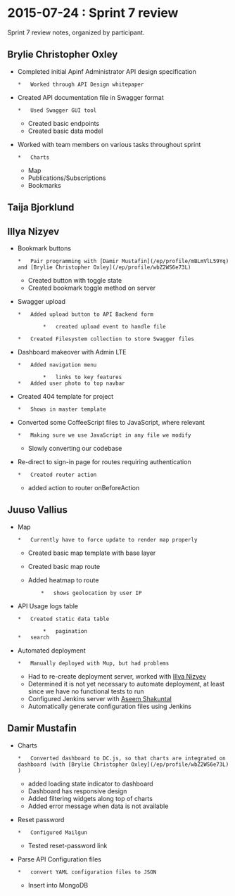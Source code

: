 # 2015-07-24 : Sprint 7 review

Sprint 7 review notes, organized by participant.

## Brylie Christopher Oxley 

*   Completed initial Apinf Administrator API design specification

        *   Worked through API Design whitepaper

*   Created API documentation file in Swagger format

        *   Used Swagger GUI tool
    *   Created basic endpoints
    *   Created basic data model

*   Worked with team members on various tasks throughout sprint

        *   Charts
    *   Map
    *   Publications/Subscriptions
    *   Bookmarks

## Taija Bjorklund 

## Illya Nizyev 

*   Bookmark buttons

        *   Pair programming with [Damir Mustafin](/ep/profile/mBLmVlL59Yq) and [Brylie Christopher Oxley](/ep/profile/wbZ2WS6e73L) 
    *   Created button with toggle state
    *   Created bookmark toggle method on server

*   Swagger upload

        *   Added upload button to API Backend form

                *   created upload event to handle file

        *   Created Filesystem collection to store Swagger files

*   Dashboard makeover with Admin LTE

        *   Added navigation menu

                *   links to key features
        *   Added user photo to top navbar

*   Created 404 template for project

        *   Shows in master template

*   Converted some CoffeeScript files to JavaScript, where relevant

        *   Making sure we use JavaScript in any file we modify
    *   Slowly converting our codebase

*   Re-direct to sign-in page for routes requiring authentication

        *   Created router action
    *   added action to router onBeforeAction

## Juuso Vallius 

*   Map

        *   Currently have to force update to render map properly
    *   Created basic map template with base layer
    *   Created basic map route
    *   Added heatmap to route

                *   shows geolocation by user IP

*   API Usage logs table

        *   Created static data table

                *   pagination
        *   search

*   Automated deployment

        *   Manually deployed with Mup, but had problems
    *   Had to re-create deployment server, worked with [Illya Nizyev](/ep/profile/w4lbdyiXvgi) 
    *   Determined it is not yet necessary to automate deployment, at least since we have no functional tests to run
    *   Configured Jenkins server with [Aseem Shakuntal](/ep/profile/sWTEun2Rf6U) 
    *   Automatically generate configuration files using Jenkins

## Damir Mustafin 

*   Charts

        *   Converted dashboard to DC.js, so that charts are integrated on dashboard (with [Brylie Christopher Oxley](/ep/profile/wbZ2WS6e73L) )
    *   added loading state indicator to dashboard
    *   Dashboard has responsive design
    *   Added filtering widgets along top of charts
    *   Added error message when data is not available

*   Reset password

        *   Configured Mailgun
    *   Tested reset-password link

*   Parse API Configuration files

        *   convert YAML configuration files to JSON
    *   Insert into MongoDB